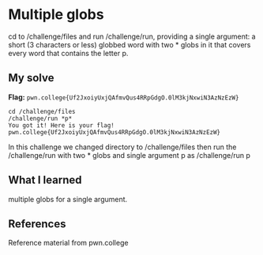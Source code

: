 # Multiple globs
cd to /challenge/files and run /challenge/run, providing a single argument: a short (3 characters or less) globbed word with two * globs in it that covers every word that contains the letter p.

## My solve
**Flag:** `pwn.college{Uf2JxoiyUxjQAfmvQus4RRpGdgO.0lM3kjNxwiN3AzNzEzW}`

```
cd /challenge/files
/challenge/run *p*
You got it! Here is your flag!
pwn.college{Uf2JxoiyUxjQAfmvQus4RRpGdgO.0lM3kjNxwiN3AzNzEzW}
```
In this challenge we changed directory to /challenge/files then run the /challenge/run with two * globs and single argument p as /challenge/run p

## What I learned
multiple globs for a single argument.

## References 
Reference material from pwn.college
